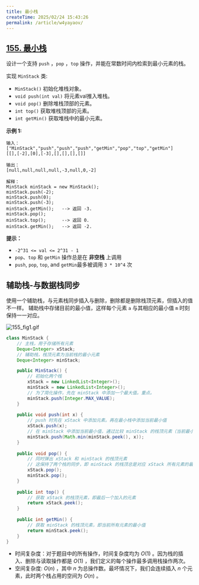 ```yaml
---
title: 最小栈
createTime: 2025/02/24 15:43:26
permalink: /article/w4yayaov/
---
```

## [155. 最小栈](https://leetcode.cn/problems/min-stack/)

设计一个支持 `push` ，`pop` ，`top` 操作，并能在常数时间内检索到最小元素的栈。

实现 `MinStack` 类:

- `MinStack()` 初始化堆栈对象。
- `void push(int val)` 将元素val推入堆栈。
- `void pop()` 删除堆栈顶部的元素。
- `int top()` 获取堆栈顶部的元素。
- `int getMin()` 获取堆栈中的最小元素。

**示例 1:**

```
输入：
["MinStack","push","push","push","getMin","pop","top","getMin"]
[[],[-2],[0],[-3],[],[],[],[]]

输出：
[null,null,null,null,-3,null,0,-2]

解释：
MinStack minStack = new MinStack();
minStack.push(-2);
minStack.push(0);
minStack.push(-3);
minStack.getMin();   --> 返回 -3.
minStack.pop();
minStack.top();      --> 返回 0.
minStack.getMin();   --> 返回 -2.
```

**提示：**

- `-2^31 <= val <= 2^31 - 1`
- `pop`、`top` 和 `getMin` 操作总是在 **非空栈** 上调用
- `push`, `pop`, `top`, and `getMin`最多被调用 `3 * 10^4` 次

## 辅助栈-与数据栈同步

使用一个辅助栈，与元素栈同步插入与删除，删除都是删除栈顶元素，但插入的值不一样。
辅助栈中存储目前的最小值，这样每个元素 `a` 与其相应的最小值 `m` 时刻保持一一对应。

![155_fig1.gif](155_fig1.gif)

```java
class MinStack {
    // 主栈，用于存储所有元素
    Deque<Integer> xStack;
    // 辅助栈，栈顶元素为当前栈的最小元素
    Deque<Integer> minStack;

    public MinStack() {
        // 初始化两个栈
        xStack = new LinkedList<Integer>();
        minStack = new LinkedList<Integer>();
        // 为了简化操作，先在 minStack 中添加一个最大值。重点。
        minStack.push(Integer.MAX_VALUE);
    }
    
    public void push(int x) {
        // push 时先在 xStack 中添加元素。再在最小栈中添加当前最小值
        xStack.push(x);
        // 在 minStack 中添加当前最小值，通过比较 minStack 的栈顶元素（当前最小值）和新加入的元素 x 得到。重点。
        minStack.push(Math.min(minStack.peek(), x));
    }
    
    public void pop() {
        // 同时弹出 xStack 和 minStack 的栈顶元素
        // 这保持了两个栈的同步，即 minStack 的栈顶总是对应 xStack 所有元素的最小值
        xStack.pop();
        minStack.pop();
    }
    
    public int top() {
        // 获取 xStack 的栈顶元素，即最后一个加入的元素
        return xStack.peek();
    }
    
    public int getMin() {
        // 获取 minStack 的栈顶元素，即当前所有元素的最小值
        return minStack.peek();
    }
}
```

- 时间复杂度：对于题目中的所有操作，时间复杂度均为 $O(1)$ 。因为栈的插入、删除与读取操作都是 $O(1)$ ，我们定义的每个操作最多调用栈操作两次。
- 空间复杂度: $O(n)$ ，其中 $n$ 为总操作数。最坏情况下，我们会连续插入 $n$ 个元素，此时两个栈占用的空间为 $O(n)$ 。